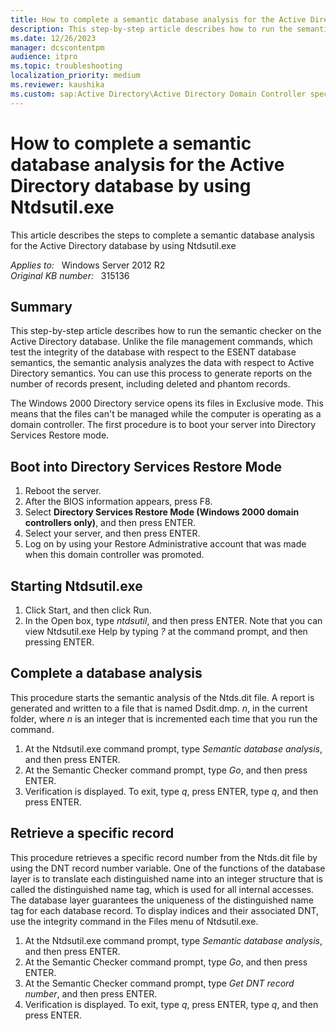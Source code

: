 ```yaml
---
title: How to complete a semantic database analysis for the Active Directory database by using Ntdsutil.exe
description: This step-by-step article describes how to run the semantic checker on the Active Directory database.
ms.date: 12/26/2023
manager: dcscontentpm
audience: itpro
ms.topic: troubleshooting
localization_priority: medium
ms.reviewer: kaushika
ms.custom: sap:Active Directory\Active Directory Domain Controller specific boot failures, csstroubleshoot
---
```

# How to complete a semantic database analysis for the Active Directory database by using Ntdsutil.exe

This article describes the steps to complete a semantic database analysis for the Active Directory database by using Ntdsutil.exe

_Applies to:_ &nbsp; Windows Server 2012 R2  
_Original KB number:_ &nbsp; 315136

## Summary

This step-by-step article describes how to run the semantic checker on the Active Directory database. Unlike the file management commands, which test the integrity of the database with respect to the ESENT database semantics, the semantic analysis analyzes the data with respect to Active Directory semantics. You can use this process to generate reports on the number of records present, including deleted and phantom records.

The Windows 2000 Directory service opens its files in Exclusive mode. This means that the files can't be managed while the computer is operating as a domain controller. The first procedure is to boot your server into Directory Services Restore mode.

## Boot into Directory Services Restore Mode

1. Reboot the server.
2. After the BIOS information appears, press F8.
3. Select **Directory Services Restore Mode (Windows 2000 domain controllers only)**, and then press ENTER.
4. Select your server, and then press ENTER.
5. Log on by using your Restore Administrative account that was made when this domain controller was promoted.

## Starting Ntdsutil.exe

1. Click Start, and then click Run.
2. In the Open box, type *ntdsutil*, and then press ENTER. Note that you can view Ntdsutil.exe Help by typing *?* at the command prompt, and then pressing ENTER.

## Complete a database analysis

This procedure starts the semantic analysis of the Ntds.dit file. A report is generated and written to a file that is named Dsdit.dmp. *n*, in the current folder, where *n* is an integer that is incremented each time that you run the command.

1. At the Ntdsutil.exe command prompt, type *Semantic database analysis*, and then press ENTER.
2. At the Semantic Checker command prompt, type *Go*, and then press ENTER.
3. Verification is displayed. To exit, type *q*, press ENTER, type *q*, and then press ENTER.

## Retrieve a specific record

This procedure retrieves a specific record number from the Ntds.dit file by using the DNT record number variable. One of the functions of the database layer is to translate each distinguished name into an integer structure that is called the distinguished name tag, which is used for all internal accesses. The database layer guarantees the uniqueness of the distinguished name tag for each database record. To display indices and their associated DNT, use the integrity command in the Files menu of Ntdsutil.exe.

1. At the Ntdsutil.exe command prompt, type *Semantic database analysis*, and then press ENTER.
2. At the Semantic Checker command prompt, type *Go*, and then press ENTER.
3. At the Semantic Checker command prompt, type *Get DNT record number*, and then press ENTER.
4. Verification is displayed. To exit, type *q*, press ENTER, type *q*, and then press ENTER.
